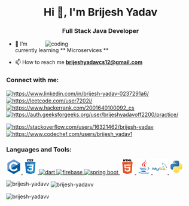 <h1 align="center">Hi 👋, I'm Brijesh Yadav</h1>
<h3 align="center"> Full Stack Java Developer </h3>
<img align="right" alt="coding" width="400" src="https://cdn.videoplasty.com/animation/chill-coding-programming-lo-fi-animation-stock-animation-21874-1024x576.jpg">

- 🌱 I’m currently learning ** Microservices **

- 📫 How to reach me **brijeshyadavcs12@gmail.com**

<h3 align="left">Connect with me:</h3>
<p align="left">
<a href="https://www.linkedin.com/in/brijesh-yadav-0237291a6/" target="blank"><img align="center" src="https://raw.githubusercontent.com/rahuldkjain/github-profile-readme-generator/master/src/images/icons/Social/linked-in-alt.svg" alt="https://www.linkedin.com/in/brijesh-yadav-0237291a6/" height="30" width="40" /></a>
  <a href="https://www.leetcode.com/user7202i/" target="blank"><img align="center" src="https://raw.githubusercontent.com/rahuldkjain/github-profile-readme-generator/master/src/images/icons/Social/leet-code.svg" alt="https://leetcode.com/user7202i/" height="30" width="40" /></a>
  <a href="https://www.hackerrank.com/2001640100092_cs" target="blank"><img align="center" src="https://raw.githubusercontent.com/rahuldkjain/github-profile-readme-generator/master/src/images/icons/Social/hackerrank.svg" alt="https://www.hackerrank.com/2001640100092_cs" height="30" width="40" /></a>
<a href="https://auth.geeksforgeeks.org/user/brijeshyadavoff2200/practice/" target="blank"><img align="center" src="https://raw.githubusercontent.com/rahuldkjain/github-profile-readme-generator/master/src/images/icons/Social/geeks-for-geeks.svg" alt="https://auth.geeksforgeeks.org/user/brijeshyadavoff2200/practice/" height="30" width="40" /></a>
  
<a href="https://stackoverflow.com/users/16321462/brijesh-yadav" target="blank"><img align="center" src="https://raw.githubusercontent.com/rahuldkjain/github-profile-readme-generator/master/src/images/icons/Social/stack-overflow.svg" alt="https://stackoverflow.com/users/16321462/brijesh-yadav" height="30" width="40" /></a>
<a href="https://www.codechef.com/users/brijesh_yadav1" target="blank"><img align="center" src="https://cdn.jsdelivr.net/npm/simple-icons@3.1.0/icons/codechef.svg" alt="https://www.codechef.com/users/brijesh_yadav1" height="30" width="40" /></a>


</p>

<h3 align="left">Languages and Tools:</h3>
<p align="left"> <a href="https://www.cprogramming.com/" target="_blank" rel="noreferrer"> <img src="https://raw.githubusercontent.com/devicons/devicon/master/icons/c/c-original.svg" alt="c" width="40" height="40"/> </a> <a href="https://www.w3schools.com/css/" target="_blank" rel="noreferrer"> <img src="https://raw.githubusercontent.com/devicons/devicon/master/icons/css3/css3-original-wordmark.svg" alt="css3" width="40" height="40"/> </a> <a href="https://dart.dev" target="_blank" rel="noreferrer"> <img src="https://www.vectorlogo.zone/logos/dartlang/dartlang-icon.svg" alt="dart" width="40" height="40"/> </a> <a href="https://firebase.google.com/" target="_blank" rel="noreferrer"> <img src="https://www.vectorlogo.zone/logos/firebase/firebase-icon.svg" alt="firebase" width="40" height="40"/> </a> <a href="https://spring.io/projects/spring-boot" target="_blank" rel="noreferrer"> <img src="![springboot](https://github.com/Brijesh-yadavv/Brijesh-yadavv/assets/93579764/7a6fd738-32cc-4c14-b32b-878bb23b088c)

" alt="spring boot" width="40" height="40"/> </a> <a href="https://www.w3.org/html/" target="_blank" rel="noreferrer"> <img src="https://raw.githubusercontent.com/devicons/devicon/master/icons/html5/html5-original-wordmark.svg" alt="html5" width="40" height="40"/> </a> <a href="https://www.java.com" target="_blank" rel="noreferrer"> <img src="https://raw.githubusercontent.com/devicons/devicon/master/icons/java/java-original.svg" alt="java" width="40" height="40"/> </a> <a href="https://www.mysql.com/" target="_blank" rel="noreferrer"> <img src="https://raw.githubusercontent.com/devicons/devicon/master/icons/mysql/mysql-original-wordmark.svg" alt="mysql" width="40" height="40"/> </a> <a href="https://www.python.org" target="_blank" rel="noreferrer"> <img src="https://raw.githubusercontent.com/devicons/devicon/master/icons/python/python-original.svg" alt="python" width="40" height="40"/> </a> </p>

<p><img align="left" src="https://github-readme-stats.vercel.app/api/top-langs?username=brijesh-yadavv&show_icons=true&locale=en&layout=compact" alt="brijesh-yadavv" /></p>

<p>&nbsp;<img align="center" src="https://github-readme-stats.vercel.app/api?username=brijesh-yadavv&show_icons=true&locale=en" alt="brijesh-yadavv" /></p>

<p><img align="center" src="https://github-readme-streak-stats.herokuapp.com/?user=brijesh-yadavv&" alt="brijesh-yadavv" /></p>
